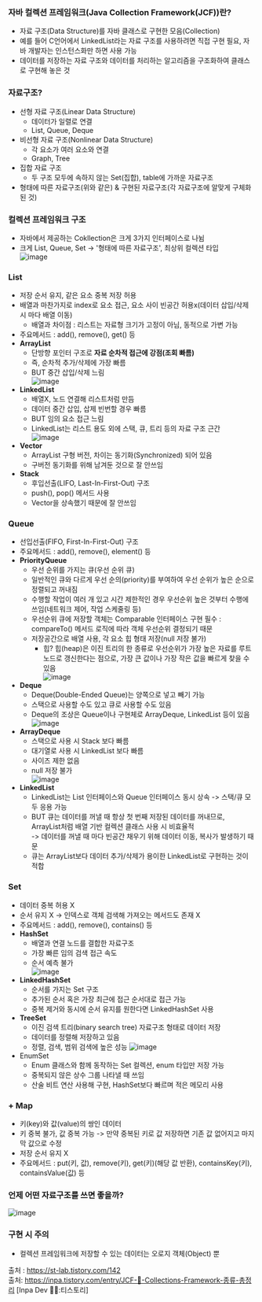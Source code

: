 ### 자바 컬렉션 프레임워크(Java Collection Framework(JCF))란?
- 자료 구조(Data Structure)를 자바 클래스로 구현한 모음(Collection)
- 예를 들어 C언어에서 LinkedList라는 자료 구조를 사용하려면 직접 구현 필요, 자바 개발자는 인스턴스화만 하면 사용 가능
- 데이터를 저장하는 자료 구조와 데이터를 처리하는 알고리즘을 구조화하여 클래스로 구현해 놓은 것

### 자료구조?
- 선형 자료 구조(Linear Data Structure)
    - 데이터가 일렬로 연결
    - List, Queue, Deque
- 비선형 자료 구조(Nonlinear Data Structure)
    - 각 요소가 여러 요소와 연결
    - Graph, Tree
- 집합 자료 구조
    - 두 구조 모두에 속하지 않는 Set(집합), table에 가까운 자료구조
- 형태에 따른 자료구조(위와 같은) & 구현된 자료구조(각 자료구조에 알맞게 구체화 된 것)

### 컬렉션 프레임워크 구조
- 자바에서 제공하는 Cokllection은 크게 3가지 인터페이스로 나뉨
- 크게 List, Queue, Set -> '형태에 따른 자료구조', 최상위 컬렉션 타입   
![image](https://github.com/user-attachments/assets/338af855-afc2-4664-a457-a5b66ed4a016)

### List
- 저장 순서 유지, 같은 요소 중복 저장 허용
- 배열과 마찬가지로 index로 요소 접근, 요소 사이 빈공간 허용x(데이터 삽입/삭제 시 마다 배열 이동)
    - 배열과 차이점 : 리스트는 자료형 크기가 고정이 아님, 동적으로 가변 가능
- 주요메서드 : add(), remove(), get() 등
- **ArrayList**
    - 단방향 포인터 구조로 **자료 순차적 접근에 강점(조회 빠름)**
    - 즉, 순차적 추가/삭제에 가장 빠름
    - BUT 중간 삽입/삭제 느림   
    ![image](https://github.com/user-attachments/assets/44bc7d38-d8d5-4a3f-abb8-f01b54067281)   
- **LinkedList**
    - 배열X, 노드 연결해 리스트처럼 만듬
    - 데이터 중간 삽입, 삽제 빈번할 경우 빠름
    - BUT 임의 요소 접근 느림
    - LinkedList는 리스트 용도 외에 스택, 큐, 트리 등의 자료 구조 근간   
    ![image](https://github.com/user-attachments/assets/dbaf8e12-5e18-46b3-afc9-4dc1b99a6d34)
- **Vector**
    - ArrayList 구형 버전, 차이는 동기화(Synchronized) 되어 있음
    - 구버전 동기화를 위해 남겨둔 것으로 잘 안쓰임
- **Stack**
    - 후입선출(LIFO, Last-In-First-Out) 구조
    - push(), pop() 메서드 사용
    - Vector을 상속했기 때문에 잘 안쓰임
   
### Queue
- 선입선출(FIFO, First-In-First-Out) 구조
- 주요메서드 : add(), remove(), element() 등
- **PriorityQueue**
    - 우선 순위를 가지는 큐(우선 순위 큐)
    - 일반적인 큐와 다르게 우선 순의(priority)를 부여하여 우선 순위가 높은 순으로 정렬되고 꺼내짐
    - 수행할 작업이 여러 개 있고 시간 제한적인 경우 우선순위 높은 것부터 수행에 쓰임(네트워크 제어, 작업 스케줄링 등)
    - 우선순위 큐에 저장할 객체는 Comparable 인터페이스 구현 필수 : compareTo() 메서드 로직에 따라 객체 우선순위 결정되기 때문
    - 저장공간으로 배열 사용, 각 요소 힙 형태 저장(null 저장 불가)
        - 힙? 힙(heap)은 이진 트리의 한 종류로 우선순위가 가장 높은 자료를 루트 노드로 갱신한다는 점으로, 가장 큰 값이나 가장 작은 값을 빠르게 찾을 수 있음   
    ![image](https://github.com/user-attachments/assets/5f353930-dd4b-4076-9032-8be2485b9375)
- **Deque**
    - Deque(Double-Ended Queue)는 양쪽으로 넣고 빼기 가능
    - 스택으로 사용할 수도 있고 큐로 사용할 수도 있음
    - Deque의 조상은 Queue이나 구현체로 ArrayDeque, LinkedList 등이 있음   
      ![image](https://github.com/user-attachments/assets/20093226-4ab3-4e6e-be8a-6d402e4f7c94)
- **ArrayDeque**
    - 스택으로 사용 시 Stack 보다 빠름
    - 대기열로 사용 시 LinkedList 보다 빠름
    - 사이즈 제한 없음
    - null 저장 불가   
     ![image](https://github.com/user-attachments/assets/e11e6470-8e03-406d-a6b3-5a0aa7e8a915)
- **LinkedList**
    - LinkedList는 List 인터페이스와 Queue 인터페이스 동시 상속 -> 스택/큐 모두 응용 가능
    - BUT 큐는 데이터를 꺼낼 때 항상 첫 번째 저장된 데이터를 꺼내므로, ArrayList처럼 배열 기반 컬렉션 클래스 사용 시 비효율적   
      -> 데이터를 꺼낼 때 마다 빈공간 채우기 위해 데이터 이동, 복사가 발생하기 때문
    - 큐는 ArrayList보다 데이터 추가/삭제가 용이한 LinkedList로 구현하는 것이 적합

### Set
- 데이터 중복 허용 X
- 순서 유지 X -> 인덱스로 객체 검색해 가져오는 메서드도 존재 X
- 주요메서드 : add(), remove(), contains() 등
- **HashSet**
    - 배열과 연결 노드를 결합한 자료구조
    - 가장 빠른 임의 검색 접근 속도
    - 순서 예측 불가   
      ![image](https://github.com/user-attachments/assets/779dd03f-7cd7-4c63-bf5c-9943dd5fe81b)   
- **LinkedHashSet**
    - 순서를 가지는 Set 구조
    - 추가된 순서 혹은 가장 최근에 접근 순서대로 접근 가능
    - 중복 제거와 동시에 순서 유지를 원한다면 LinkedHashSet 사용
- **TreeSet**
    - 이진 검색 트리(binary search tree) 자료구조 형태로 데이터 저장
    - 데이터를 정렬해 저장하고 있음
    - 정렬, 검색, 범위 검색에 높은 성능
      ![image](https://github.com/user-attachments/assets/2a29ec4b-a5e3-4abb-9af1-a7443c2d4234)   
- EnumSet
    - Enum 클래스와 함께 동작하는 Set 컬렉션, enum 타입만 저장 가능
    - 중복되지 않은 상수 그룹 나타낼 때 쓰임
    - 산술 비트 연산 사용해 구현, HashSet보다 빠르며 적은 메모리 사용

### + Map
- 키(key)와 값(value)의 쌍인 데이터
- 키 중복 불가, 값 중복 가능 -> 만약 중복된 키로 값 저장하면 기존 값 없어지고 마지막 값으로 수정
- 저장 순서 유지 X
- 주요메서드 : put(키, 값), remove(키), get(키)(해당 값 반환), containsKey(키), containsValue(값) 등

### 언제 어떤 자료구조를 쓰면 좋을까?
![image](https://github.com/user-attachments/assets/67e09d02-8972-46e9-824a-92bbd3e9efa7)

### 구현 시 주의
- 컬렉션 프레임워크에 저장할 수 있는 데이터는 오로지 객체(Object) 뿐

출처 : https://st-lab.tistory.com/142   
출처: https://inpa.tistory.com/entry/JCF-🧱-Collections-Framework-종류-총정리 [Inpa Dev 👨‍💻:티스토리]
